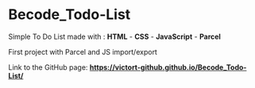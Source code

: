 # Becode_Todo-List

Simple To Do List made with : **HTML** - **CSS** - **JavaScript** - **Parcel**

First project with Parcel and JS import/export

Link to the GitHub page: **https://victort-github.github.io/Becode_Todo-List/**
